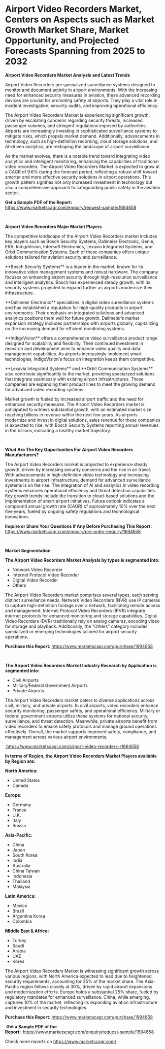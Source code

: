 <p><h1>Airport Video Recorders Market, Centers on Aspects such as Market Growth Market Share, Market Opportunity, and Projected Forecasts Spanning from 2025 to 2032</h1></p><p><strong>Airport Video Recorders Market Analysis and Latest Trends</strong></p>
<p><p>Airport Video Recorders are specialized surveillance systems designed to monitor and document activity in airport environments. With the increasing need for enhanced security measures in aviation, these advanced recording devices are crucial for promoting safety at airports. They play a vital role in incident investigation, security audits, and improving operational efficiency.</p><p>The Airport Video Recorders Market is experiencing significant growth, driven by escalating concerns regarding security threats, increased passenger volumes, and stringent regulations imposed by authorities. Airports are increasingly investing in sophisticated surveillance systems to mitigate risks, which propels market demand. Additionally, advancements in technology, such as high-definition recording, cloud storage solutions, and AI-driven analytics, are reshaping the landscape of airport surveillance.</p><p>As the market evolves, there is a notable trend toward integrating video analytics and intelligent monitoring, enhancing the capabilities of traditional video recorders. The Airport Video Recorders Market is expected to grow at a CAGR of 9.6% during the forecast period, reflecting a robust shift toward smarter and more effective security solutions in airport operations. This growth pattern signifies not only increased investment in technology but also a comprehensive approach to safeguarding public safety in the aviation sector.</p></p>
<p><strong>Get a Sample PDF of the Report:&nbsp;</strong> <a href="https://www.marketscagr.com/enquiry/request-sample/1694658?utm_campaign=2945&utm_medium=2&utm_source=Github&utm_content=ia&utm_term=25032025&utm_id=airport-video-recorders">https://www.marketscagr.com/enquiry/request-sample/1694658</a></p>
<p>&nbsp;</p>
<p><strong>Airport Video Recorders Major Market Players</strong></p>
<p><p>The competitive landscape of the Airport Video Recorders market includes key players such as Bosch Security Systems, Dallmeier Electronic, Genie, ERA, IndigoVision, Intersoft Electronics, Lexavia Integrated Systems, and Orbit Communication Systems. Each of these companies offers unique solutions tailored for aviation security and surveillance.</p><p>**Bosch Security Systems** is a leader in the market, known for its innovative video management systems and robust hardware. The company focuses on enhancing airport security through high-resolution surveillance and intelligent analytics. Bosch has experienced steady growth, with its security systems projected to expand further as airports modernize their infrastructure.</p><p>**Dallmeier Electronic** specializes in digital video surveillance systems and has established a reputation for high-quality products in airport environments. Their emphasis on integrated solutions and advanced analytics positions them well for future growth. Dallmeier’s market expansion strategy includes partnerships with airports globally, capitalizing on the increasing demand for efficient monitoring systems.</p><p>**IndigoVision** offers a comprehensive video surveillance product range designed for scalability and flexibility. Their continued investment in research and development aims to enhance video quality and data management capabilities. As airports increasingly implement smart technologies, IndigoVision's focus on integration keeps them competitive.</p><p>**Lexavia Integrated Systems** and **Orbit Communication Systems** also contribute significantly to the market, providing specialized solutions that integrate seamlessly with existing airport infrastructures. These companies are expanding their product lines to meet the growing demand for advanced video recording systems.</p><p>Market growth is fueled by increased airport traffic and the need for enhanced security measures. The Airport Video Recorders market is anticipated to witness substantial growth, with an estimated market size reaching billions in revenue within the next few years. As airports modernize and invest in digital solutions, sales revenue for these companies is expected to rise, with Bosch Security Systems reporting annual revenues in the billions, indicating a healthy market trajectory.</p></p>
<p>&nbsp;</p>
<p><strong>What Are The Key Opportunities For Airport Video Recorders Manufacturers?</strong></p>
<p><p>The Airport Video Recorders market is projected to experience steady growth, driven by increasing security concerns and the rise in air travel. With advancements in high-definition video technology and increasing investments in airport infrastructure, demand for advanced surveillance systems is on the rise. The integration of AI and analytics in video recording systems enhances operational efficiency and threat detection capabilities. Key growth trends include the transition to cloud-based solutions and the implementation of smart airport initiatives. Future outlook indicates a compound annual growth rate (CAGR) of approximately 10% over the next five years, fueled by ongoing safety regulations and technological innovations.</p></p>
<p><strong>Inquire or Share Your Questions If Any Before Purchasing This Report:</strong> <a href="https://www.marketscagr.com/enquiry/pre-order-enquiry/1694658?utm_campaign=2945&utm_medium=2&utm_source=Github&utm_content=ia&utm_term=25032025&utm_id=airport-video-recorders">https://www.marketscagr.com/enquiry/pre-order-enquiry/1694658</a></p>
<p>&nbsp;</p>
<p><strong>Market Segmentation</strong></p>
<p><strong>The Airport Video Recorders Market Analysis by types is segmented into:</strong></p>
<p><ul><li>Network Video Recorder</li><li>Internet Protocol Video Recorder</li><li>Digital Video Recorder</li><li>Others</li></ul></p>
<p><p>The Airport Video Recorders market comprises several types, each serving distinct surveillance needs. Network Video Recorders (NVR) use IP cameras to capture high-definition footage over a network, facilitating remote access and management. Internet Protocol Video Recorders (IPVR) integrate internet protocols for enhanced monitoring and storage capabilities. Digital Video Recorders (DVR) traditionally rely on analog cameras, encoding video for storage and playback. Additionally, the "Others" category includes specialized or emerging technologies tailored for airport security operations.</p></p>
<p><strong>Purchase this Report:&nbsp;</strong><a href="https://www.marketscagr.com/purchase/1694658?utm_campaign=2945&utm_medium=2&utm_source=Github&utm_content=ia&utm_term=25032025&utm_id=airport-video-recorders">https://www.marketscagr.com/purchase/1694658</a></p>
<p>&nbsp;</p>
<p><strong>The Airport Video Recorders Market Industry Research by Application is segmented into:</strong></p>
<p><ul><li>Civil Airports</li><li>Military/Federal Government Airports</li><li>Private Airports</li></ul></p>
<p><p>The Airport Video Recorders market caters to diverse applications across civil, military, and private airports. In civil airports, video recorders enhance security monitoring, passenger safety, and operational efficiency. Military or federal government airports utilize these systems for national security, surveillance, and threat detection. Meanwhile, private airports benefit from video recorders to ensure safety protocols and manage ground operations effectively. Overall, the market supports improved safety, compliance, and management across various airport environments.</p></p>
<p><a href="https://www.marketscagr.com/airport-video-recorders-r1694658?utm_campaign=2945&utm_medium=2&utm_source=Github&utm_content=ia&utm_term=25032025&utm_id=airport-video-recorders">&nbsp;https://www.marketscagr.com/airport-video-recorders-r1694658</a></p>
<p><strong>In terms of Region, the Airport Video Recorders Market Players available by Region are:</strong></p>
<p>
    <p> <strong> North America: </strong>
        <ul>
            <li>United States</li>
            <li>Canada</li>
        </ul>
        </p> 
    <p> <strong> Europe: </strong>
        <ul>
            <li>Germany</li>
            <li>France</li>
            <li>U.K.</li>
            <li>Italy</li>
            <li>Russia</li>
        </ul>
        </p> 
    <p> <strong> Asia-Pacific: </strong>
        <ul>
            <li>China</li>
            <li>Japan</li>
            <li>South Korea</li>
            <li>India</li>
            <li>Australia</li>
            <li>China Taiwan</li>
            <li>Indonesia</li>
            <li>Thailand</li>
            <li>Malaysia</li>
        </ul>
        </p> 
    <p> <strong> Latin America: </strong>
        <ul>
            <li>Mexico</li>
            <li>Brazil</li>
            <li>Argentina Korea</li>
            <li>Colombia</li>
        </ul>
        </p> 
    <p> <strong> Middle East & Africa: </strong>
        <ul>
            <li>Turkey</li>
            <li>Saudi</li>
            <li>Arabia</li>
            <li>UAE</li>
            <li>Korea</li>
        </ul>
    </p>
    </p>
<p><p>The Airport Video Recorders Market is witnessing significant growth across various regions, with North America expected to lead due to heightened security requirements, accounting for 35% of the market share. The Asia-Pacific region follows closely at 30%, driven by rapid airport expansions and modernization efforts. Europe holds a substantial 25% share, fueled by regulatory mandates for enhanced surveillance. China, while emerging, captures 10% of the market, reflecting its expanding aviation infrastructure and investment in security technologies.</p></p>
<p><strong>Purchase this Report: </strong><a href="https://www.marketscagr.com/purchase/1694658?utm_campaign=2945&utm_medium=2&utm_source=Github&utm_content=ia&utm_term=25032025&utm_id=airport-video-recorders">https://www.marketscagr.com/purchase/1694658</a></p>
<p>&nbsp;<strong>Get a Sample PDF of the Report:&nbsp;&nbsp;</strong><a href="https://www.marketscagr.com/enquiry/request-sample/1694658?utm_campaign=2945&utm_medium=2&utm_source=Github&utm_content=ia&utm_term=25032025&utm_id=airport-video-recorders">https://www.marketscagr.com/enquiry/request-sample/1694658</a></p>
<p><strong></strong></p>
<p>Check more reports on <a href="https://www.marketscagr.com/?utm_campaign=2945&utm_medium=2&utm_source=Github&utm_content=ia&utm_term=25032025&utm_id=airport-video-recorders">https://www.marketscagr.com/</a></p>